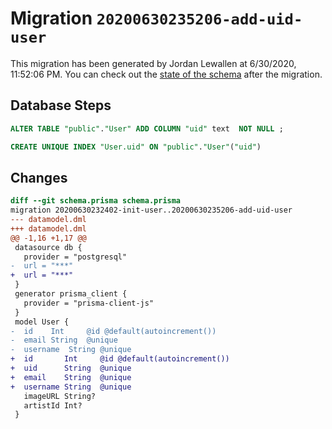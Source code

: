 # Migration `20200630235206-add-uid-user`

This migration has been generated by Jordan Lewallen at 6/30/2020, 11:52:06 PM.
You can check out the [state of the schema](./schema.prisma) after the migration.

## Database Steps

```sql
ALTER TABLE "public"."User" ADD COLUMN "uid" text  NOT NULL ;

CREATE UNIQUE INDEX "User.uid" ON "public"."User"("uid")
```

## Changes

```diff
diff --git schema.prisma schema.prisma
migration 20200630232402-init-user..20200630235206-add-uid-user
--- datamodel.dml
+++ datamodel.dml
@@ -1,16 +1,17 @@
 datasource db {
   provider = "postgresql"
-  url = "***"
+  url = "***"
 }
 generator prisma_client {
   provider = "prisma-client-js"
 }
 model User {
-  id    Int     @id @default(autoincrement())
-  email String  @unique
-  username  String @unique
+  id       Int     @id @default(autoincrement())
+  uid      String  @unique
+  email    String  @unique
+  username String  @unique
   imageURL String?
   artistId Int?
 }
```


